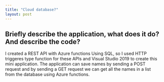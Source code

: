 ```yaml
---
title: "Cloud database?"
layout: post
---
```


## Briefly describe the application, what does it do? And describe the code?

I created a REST API with Azure functions Using SQL, so I used HTTP triggeres type function for these APIs and Visual Studio 2019 to create this mini application.
The application can save names by sending a POST request and by sending a GET request we can get all the names in a list from the database using Azure functions.


